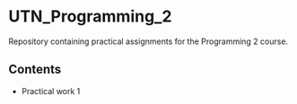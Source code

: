 # UTN_Programming_2
Repository containing practical assignments for the Programming 2 course.

## Contents
- Practical work 1

